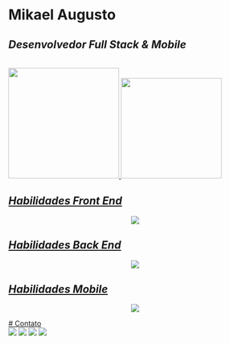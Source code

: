 # Mikael Augusto
## <i>Desenvolvedor Full Stack & Mobile</i>
<br>
<div>
  <a href="https://github.com/seu-usuário-aqui">
  <img height="220em" src="https://github-readme-stats.vercel.app/api/top-langs/?username=MikaelAugustoDev&show_icons=true&theme=tokyonight&layout=compact&locale=pt-br&langs_count=10"/>
  <img height="200em" src="https://github-readme-stats.vercel.app/api?username=MikaelAugustoDev&hide=prs,issues&show_icons=true&theme=tokyonight&rank_icon=github&locale=pt-br&line_height=30"/>
</div>
  
  ## <i>Habilidades Front End</i>
  <p align="center">
   <img src="https://skillicons.dev/icons?i=react,nextjs,materialui,redux,angular,typescript,javascript,tailwind,styledcomponents,sass,css,html,vite,git,github" />
  </p>
  
  ## <i>Habilidades Back End</i>
  <p align="center">
   <img src="https://skillicons.dev/icons?i=nodejs,express,sequelize,prisma,mysql,postgresql,mongodb,jest" />
  </p>
  
  ## <i>Habilidades Mobile</i>
  <p align="center">
    <img src="https://skillicons.dev/icons?i=react,redux,typescript,styledcomponents" />
  </p>
# Contato
  
<div>
  <a href = "mailto:mikaelaugustodev@gmail.com"><img src="https://img.shields.io/badge/Gmail-D14836?style=for-the-badge&logo=gmail&logoColor=white" target="_blank"></a>
  <a href="https://www.linkedin.com/in/mikaelaugustodev/" target="_blank"><img src="https://img.shields.io/badge/-LinkedIn-%230077B5?style=for-the-badge&logo=linkedin&logoColor=white" target="_blank"></a>   
  <a href="https://wa.me/5535998565922" target="_blank"><img src="https://img.shields.io/badge/WhatsApp-25D366?style=for-the-badge&logo=whatsapp&logoColor=white"></a>
  <a href="https://www.instagram.com/mikael_developer/" target="_blank"><img src="https://img.shields.io/badge/-Instagram-%23E4405F?style=for-the-badge&logo=instagram&logoColor=white" target="_blank"></a>
</div>
